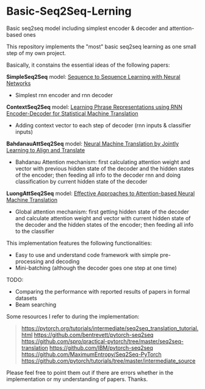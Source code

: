 # Basic-Seq2Seq-Lerning
Basic seq2seq model including simplest encoder &amp; decoder and attention-based ones

This repository implements the "most" basic seq2seq learning as one small step of my own project.

Basically, it constains the essential ideas of the following papers:

**SimpleSeq2Seq** model: [Sequence to Sequence Learning with Neural Networks](https://arxiv.org/abs/1409.3215)
- Simplest rnn encoder and rnn decoder

**ContextSeq2Seq** model: [Learning Phrase Representations using RNN Encoder-Decoder for Statistical Machine Translation](https://arxiv.org/abs/1406.1078)
- Adding context vector to each step of decoder (rnn inputs & classifier inputs)

**BahdanauAttSeq2Seq** model: [Neural Machine Translation by Jointly Learning to Align and Translate](https://arxiv.org/abs/1409.0473)
- Bahdanau Attention mechanism: first calculating attention weight and vector with previous hidden state of the decoder and the hidden states of the encoder; then feeding all info to the decoder rnn and doing classification by current hidden state of the decoder

**LuongAttSeq2Seq** model: [Effective Approaches to Attention-based Neural Machine Translation](https://arxiv.org/abs/1508.04025)
- Global attention mechanism: first getting hidden state of the decoder and calculate attention weight and vector with current hidden state of the decoder and the hidden states of the encoder; then feeding all info to the classifier

This implementation features the following functionalities:
- Easy to use and understand code framework with simple pre-processing and decoding 
- Mini-batching (although the decoder goes one step at one time)

TODO:
- Comparing the performance with reported results of papers in formal datasets
- Beam searching

Some resources I refer to during the implementation:
> https://pytorch.org/tutorials/intermediate/seq2seq_translation_tutorial.html
> https://github.com/bentrevett/pytorch-seq2seq
> https://github.com/spro/practical-pytorch/tree/master/seq2seq-translation
> https://github.com/IBM/pytorch-seq2seq
> https://github.com/MaximumEntropy/Seq2Seq-PyTorch
> https://github.com/pytorch/tutorials/tree/master/intermediate_source


Please feel free to point them out if there are errors whether in the implementation or my understanding of papers. Thanks.
